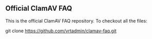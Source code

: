## Official ClamAV FAQ ##

This is the official ClamAV FAQ repository. To checkout all the files:

 git clone https://github.com/vrtadmin/clamav-faq.git

